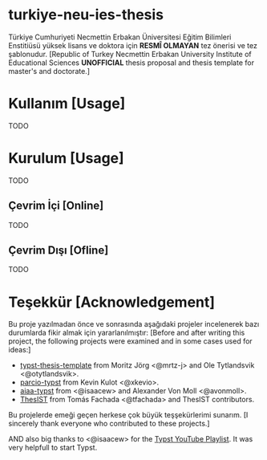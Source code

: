 # turkiye-neu-ies-thesis
Türkiye Cumhuriyeti Necmettin Erbakan Üniversitesi Eğitim Bilimleri Enstitiüsü yüksek lisans ve doktora için **RESMÎ OLMAYAN** tez önerisi ve tez şablonudur.
[Republic of Turkey Necmettin Erbakan University Institute of Educational Sciences **UNOFFICIAL** thesis proposal and thesis template for master's and doctorate.]

# Kullanım [Usage]
TODO

# Kurulum [Usage]
TODO

## Çevrim İçi [Online]
TODO

## Çevrim Dışı [Ofline]
TODO

# Teşekkür [Acknowledgement]
Bu proje yazılmadan önce ve sonrasında aşağıdaki projeler incelenerek bazı durumlarda fikir almak için yararlanılmıştır:
[Before and after writing this project, the following projects were examined and in some cases used for ideas:]
- [typst-thesis-template](https://github.com/mrtz-j/typst-thesis-template) from Moritz Jörg <@mrtz-j> and Ole Tytlandsvik <@otytlandsvik>.
- [parcio-typst](https://github.com/xkevio/parcio-typst) from Kevin Kulot <@xkevio>.
- [aiaa-typst](https://github.com/isaacew/aiaa-typst) from <@isaacew> and Alexander Von Moll <@avonmoll>.
- [ThesIST](https://github.com/tfachada/thesist) from Tomás Fachada <@tfachada> and ThesIST contributors.

Bu projelerde emeği geçen herkese çok büyük teşşekürlerimi sunarım.
[I sincerely thank everyone who contributed to these projects.]

AND also big thanks to <@isaacew> for the [Typst YouTube Playlist](https://youtube.com/playlist?list=PLCO-MGSsHcdArXIfeOGoUwjH0oz8vMr8M&si=c_kTmN4FKmwdMitE). It was very helpfull to start Typst.
